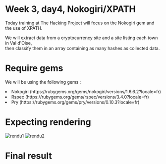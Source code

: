 # Week 3, day4, Nokogiri/XPATH
<p>Today training at The Hacking Project will focus on the Nokogiri gem and the use of XPATH.</p>
<p>We will extract data from a cryptocurrency site and a site listing each town in Val d'Oise,</br>
then classify them in an array containing as many hashes as collected data.                   </p>

# Require gems 

<p>We will be using the following gems :</p>
<li>Nokogiri (https://rubygems.org/gems/nokogiri/versions/1.6.6.2?locale=fr)</li>
<li>Rspec (https://rubygems.org/gems/rspec/versions/3.4.0?locale=fr)</li>
<li>Pry (https://rubygems.org/gems/pry/versions/0.10.3?locale=fr)</li>

# Expecting rendering 

![rendu1](https://user-images.githubusercontent.com/97508821/151449289-323e9491-4777-4cbd-9e6e-db7e6e09c94a.png)
![rendu2](https://user-images.githubusercontent.com/97508821/151449291-04e0df1f-ca6b-45ef-8d85-aaecea1abca1.png)

# Final result 

